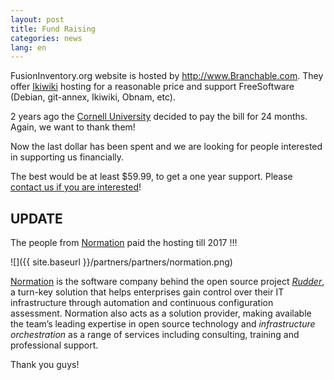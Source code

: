 ```yaml
---
layout: post
title: Fund Raising
categories: news
lang: en
---
```


FusionInventory.org website is hosted by <http://www.Branchable.com>. 
They offer [Ikiwiki](http://ikiwiki.info/) hosting for a reasonable price
and support FreeSoftware (Debian, git-annex, Ikiwiki, Obnam, etc).

2 years ago the [Cornell University](http://www.cornell.edu/) decided to pay the
bill for 24 months. Again, we want to thank them!

Now the last dollar has been spent and we are looking for people interested in supporting us
financially.

The best would be at least $59.99, to get a one year support. Please [contact us if
you are interested](mailto:goneri@lebouder.net)!

## UPDATE

The people from [Normation](http://www.normation.com/) paid the hosting till 2017 !!!

![]({{ site.baseurl }}/partners/partners/normation.png)

[Normation](http://www.normation.com/) is the software company behind the open source project
_[Rudder](http://www.normation.com/solutions/rudder)_, a turn-key solution that helps
enterprises gain control over their IT infrastructure through automation and
continuous configuration assessment. Normation also acts as a solution
provider, making available the team’s leading expertise in open source
technology and _infrastructure orchestration_ as a range of services
including consulting, training and professional support.

Thank you guys!

